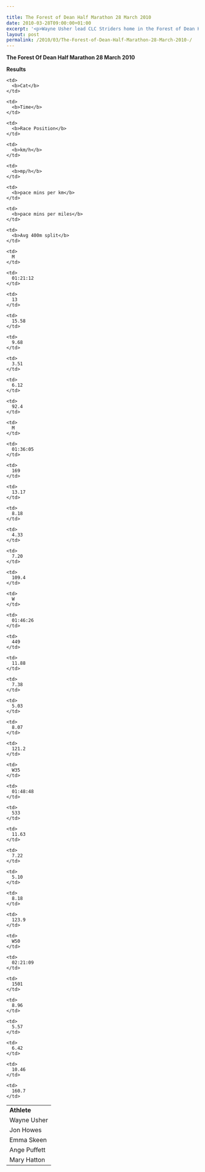```yaml
---

title: The Forest of Dean Half Marathon 28 March 2010
date: 2010-03-28T09:00:00+01:00
excerpt: '<p>Wayne Usher lead CLC Striders home in the Forest of Dean Half Marathon to finish 13th overall (1.21.12) on this tough trail course. Jon Howes (1.36.05), Emma Skeen (1.46.26), Ange Puffett (1.48.48) and Mary Hatton (2.21.09) also ran very strong races - click on photos to see more, Brendan Ward (Club Chairman). FOD Half Marathon 28 March 2010 Photos Results</p>'
layout: post
permalink: /2010/03/The-Forest-of-Dean-Half-Marathon-28-March-2010-/
---
```

**The Forest Of Dean Half Marathon 28 March 2010** </p> 



**Results**

<table>
  <colgroup> <col> <col> <col> <col> <col> <col> <col> <col> <col> 
  
  <tr>
    <td>
      <b>Athlete</b>
    </td>
    
    <td>
      <b>Cat</b>
    </td>
    
    <td>
      <b>Time</b>
    </td>
    
    <td>
      <b>Race Position</b>
    </td>
    
    <td>
      <b>km/h</b>
    </td>
    
    <td>
      <b>mp/h</b>
    </td>
    
    <td>
      <b>pace mins per km</b>
    </td>
    
    <td>
      <b>pace mins per miles</b>
    </td>
    
    <td>
      <b>Avg 400m split</b>
    </td>
  </tr>
  
  <tr>
    <td>
      Wayne Usher
    </td>
    
    <td>
      M
    </td>
    
    <td>
      01:21:12
    </td>
    
    <td>
      13
    </td>
    
    <td>
      15.58
    </td>
    
    <td>
      9.68
    </td>
    
    <td>
      3.51
    </td>
    
    <td>
      6.12
    </td>
    
    <td>
      92.4
    </td>
  </tr>
  
  <tr>
    <td>
      Jon Howes
    </td>
    
    <td>
      M
    </td>
    
    <td>
      01:36:05
    </td>
    
    <td>
      169
    </td>
    
    <td>
      13.17
    </td>
    
    <td>
      8.18
    </td>
    
    <td>
      4.33
    </td>
    
    <td>
      7.20
    </td>
    
    <td>
      109.4
    </td>
  </tr>
  
  <tr>
    <td>
      Emma Skeen
    </td>
    
    <td>
      W
    </td>
    
    <td>
      01:46:26
    </td>
    
    <td>
      449
    </td>
    
    <td>
      11.88
    </td>
    
    <td>
      7.38
    </td>
    
    <td>
      5.03
    </td>
    
    <td>
      8.07
    </td>
    
    <td>
      121.2
    </td>
  </tr>
  
  <tr>
    <td>
      Ange Puffett
    </td>
    
    <td>
      W35
    </td>
    
    <td>
      01:48:48
    </td>
    
    <td>
      533
    </td>
    
    <td>
      11.63
    </td>
    
    <td>
      7.22
    </td>
    
    <td>
      5.10
    </td>
    
    <td>
      8.18
    </td>
    
    <td>
      123.9
    </td>
  </tr>
  
  <tr>
    <td>
      Mary Hatton
    </td>
    
    <td>
      W50
    </td>
    
    <td>
      02:21:09
    </td>
    
    <td>
      1501
    </td>
    
    <td>
      8.96
    </td>
    
    <td>
      5.57
    </td>
    
    <td>
      6.42
    </td>
    
    <td>
      10.46
    </td>
    
    <td>
      160.7
    </td>
  </tr></colgroup>
</table>

<map name="100109w.jpg">
  <area shape="RECT" coords="677,27,696,48" alt="Race Winner" />
  
  <area shape="RECT" coords="379,28,393,45" alt="Sarah Greef" />
  
  <area shape="RECT" coords="354,28,368,46" alt="Rachel Vines" />
  
  <area shape="RECT" coords="303,28,318,46" alt="Anna Maughan" />
  
  <area shape="RECT" coords="206,28,220,46" alt="Dawn Addinall" />
  
  <area shape="RECT" coords="86,28,103,46" alt="Alex Evans" />
</map>

<map name="100109m.jpg">
  <area shape="RECT" coords="63,31,76,45" alt="Clive Scott" />
  
  <area shape="RECT" coords="112,32,121,44" alt="Paul Davies" />
  
  <area shape="RECT" coords="118,32,129,43" alt="Paul Stonuary" />
  
  <area shape="RECT" coords="223,29,236,47" alt="James Gibbs" />
  
  <area shape="RECT" coords="255,29,264,42" alt="David Smeath" />
  
  <area shape="RECT" coords="263,28,272,43" alt="Chris Hale" />
  
  <area shape="RECT" coords="275,31,288,45" alt="Rob Shute" />
  
  <area shape="RECT" coords="308,31,321,45" alt="Billy Bradshaw" />
  
  <area shape="RECT" coords="582,29,594,46" alt="Will Ferguson" />
  
  <area shape="RECT" coords="680,30,694,45" alt="Race Winner" />
</map>